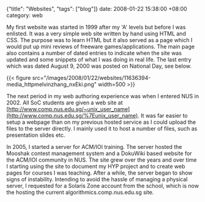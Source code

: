{"title": "Websites", "tags": ["blog"]}
date: 2008-01-22 15:38:00 +08:00
category: web

My first website was started in 1999 after my 'A' levels but before I was enlisted. It was a very simple web site written by hand using HTML and CSS. The purpose was to learn HTML but it also served as a page which I would put up mini reviews of freeware games/applications. The main page also contains a number of dated entries to indicate when the site was updated and some snippets of what I was doing in real life. The last entry which was dated August 9, 2000 was posted on National Day, see below.

{{< figure src="/images/2008/01/22/websites/11636394-media_httpmelvinzhang_nxEki.png" width=500 >}}

The next period in my web authoring experience was when I entered NUS in 2002. All SoC students are given a web site at [http://www.comp.nus.edu.sg/~unix_user_name](http://www.comp.nus.edu.sg/%7Eunix_user_name). It was far easier to setup a webpage than on my previous hosted service as I could upload the files to the server directly. I mainly used it to host a number of files, such as presentation slides etc.

In 2005, I started a server for ACM/IOI training. The server hosted the Mooshak contest management system and a DokuWiki based website for the ACM/IOI community in NUS. The site grew over the years and over time I starting using the site to document my HYP project and to create web pages for courses I was teaching. After a while, the server began to show signs of instability. Intending to avoid the hassle of managing a physical server, I requested for a Solaris Zone account from the school, which is now the hosting the current algorithmics.comp.nus.edu.sg site.

